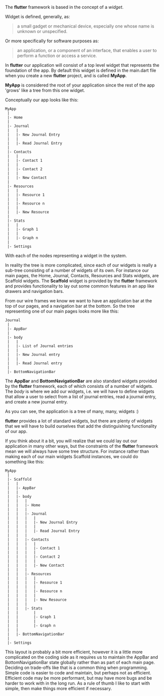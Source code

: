 The **flutter** framework is based in the concept of a _widget_. 

Widget is defined, generally, as:
> a small gadget or mechanical device, especially one whose name is unknown or unspecified.

Or more specifically for software purposes as:	
> an application, or a component of an interface, that enables a user to perform a function or access a service.


In **flutter** our application will consist of a top level widget that represents the foundation of the app.
By default this widget is defined in the main.dart file when you create a new **flutter** project, and is called **MyApp**.

**MyApp** is considered the root of your application since the rest of the app 'grows' like a tree from this one widget.

Conceptually our app looks like this:

```
MyApp 
 |
 |- Home
 |
 |- Journal
 |   |
 |   |- New Journal Entry
 |   |
 |   |- Read Journal Entry
 |
 |- Contacts
 |   |
 |   |- Contact 1
 |   |
 |   |- Contact 2
 |   |
 |   |- New Contact
 |
 |- Resources
 |   |
 |   |- Resource 1
 |   |
 |   |- Resource n
 |   |
 |   |- New Resource
 |
 |- Stats
 |   |
 |   |- Graph 1
 |   |
 |   |- Graph n
 |
 |- Settings
```

With each of the nodes representing a widget in the system.

In reality the tree is more complicated, since each of our widgets is really a sub-tree consisting of a number of widgets of its own.
For instance our main pages, the Home, Journal, Contacts, Resources and Stats widgets, are Scaffold widgets. 
The **Scaffold** widget is provided by the **flutter** framework and provides functionality to lay out some common features in an app like drawers and navigation bars.

From our wire frames we know we want to have an application bar at the top of our pages, and a navigation bar at the bottom.
So the tree representing one of our main pages looks more like this:

```
Journal
 |
 |- AppBar
 |
 |- body
 |   |
 |   |- List of Journal entries
 |   |
 |   |- New Journal entry
 |   |
 |   |- Read Journal entry 
 |
 |- BottomNavigationBar
```

The **AppBar** and **BottomNavigationBar** are also standard widgets provided by the **flutter** framework, each of which consists of a number of widgets.
The _body_ is where we add our widgets, i.e. we will have to define widgets that allow a user to select from a list of journal entries, read a journal entry, and create a new journal entry.

As you can see, the application is a tree of many, many, widgets :)

**flutter** provides a lot of standard widgets, but there are plenty of widgets that we will have to build ourselves that add the distinguishing functionality of our app.

If you think about it a bit, you will realize that we could lay out our application in many other ways, but the constraints of the **flutter** framework mean we will always have some tree structure.
For instance rather than making each of our main widgets Scaffold instances, we could do something like this:

```
MyApp 
 |
 |- Scaffold
 |   |
 |   |- AppBar
 |   |
 |   |- body
 |   |   |
 |   |   |- Home
 |   |   |
 |   |   |- Journal
 |   |   |   |
 |   |   |   |- New Journal Entry
 |   |   |   |
 |   |   |   |- Read Journal Entry
 |   |   |
 |   |   |- Contacts
 |   |   |   |
 |   |   |   |- Contact 1
 |   |   |   |
 |   |   |   |- Contact 2
 |   |   |   |
 |   |   |   |- New Contact
 |   |   |
 |   |   |- Resources
 |   |   |   |
 |   |   |   |- Resource 1
 |   |   |   |
 |   |   |   |- Resource n
 |   |   |   |
 |   |   |   |- New Resource
 |   |   |
 |   |   |- Stats
 |   |       |
 |   |       |- Graph 1
 |   |       |
 |   |       |- Graph n
 |   |
 |   |- BottomNavigationBar
 |         
 |- Settings
```

This layout is probably a bit more efficient, however it is a little more complicated on the coding side as it requires us to maintain the AppBar and BottomNavigationBar state globally rather than as part of each main page.
Deciding on trade-offs like that is a common thing when programming. Simple code is easier to code and maintain, but perhaps not as efficient. Efficient code may be more performant, but may have more bugs and be harder to work with in the long run.
As a rule of thumb I like to start with simple, then make things more efficient if necessary.
 
 
